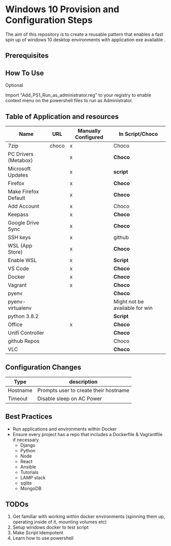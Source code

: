 # Windows 10 Provision and Configuration Steps
The aim of this repository is to create a reusable pattern that enables a fast spin up of windows 10 desktop environments with application exe available .  

## Prerequisites

## How To Use
Optional

Import "Add_PS1_Run_as_administrator.reg" to your registry to enable context menu on the powershell files to run as Administrator.  
  

## Table of Application and resources

| Name | URL | Manually Configured | In Script/Choco |
|-------|-----|---------------------|-----------|
| 7zip 				   | choco| x | Choco |
| PC Drivers (Metabox) | | x |  **Choco** |
| Microsoft Updates    | | x | **script** |
| Firefox              | | x |  **Choco** |
| Make Firefox Default | | x |  **Choco** |
| Add Account		   | | x |  Choco |
| Keepass 			   | | x |  **Choco** |
| Google Drive Sync	   | | x |  **Choco** |
| SSH keys			   | | x |  github |
| WSL (App Store)	   | | x |  **Choco** |
| Enable WSL		   | | x |  **Script** |
| VS Code			   | | x |  **Choco** |
| Docker			   | | x |  **Choco** |
| Vagrant			   | | x |  **Choco** |
| pyenv				   | |  |  **Choco** |
| pyenv-virtualenv	   | |  |  Might not be available for win |
| python 3.8.2		   | |  |  **Script** |
| Office			   | | x | **Choco** |
| Unifi Controller	   | |  |  **Choco** |
| github Repos		   | |  |  Choco |
| VLC				   | |  |  **Choco** |

## Configuration Changes

| Type | description |
|------|---------------|
| Hostname | Prompts user to create their hostname |
| Timeout | Disable sleep on AC Power |

## Best Practices
- Run applications and environments within Docker
- Ensure every project has a repo that includes a Dockerfile & Vagrantfile if necessary
	- Django
	- Python
	- Node
	- React
	- Ansible
	- Tutorials
	- LAMP stack
	- sqlite
	- MongoDB

## TODOs
1. Get familiar with working within docker environments (spinning them up, operating inside of it, mounting volumes etc)
2. Setup windows docker to test script
3. Make Script Idempotent
4. Learn how to use powershell 